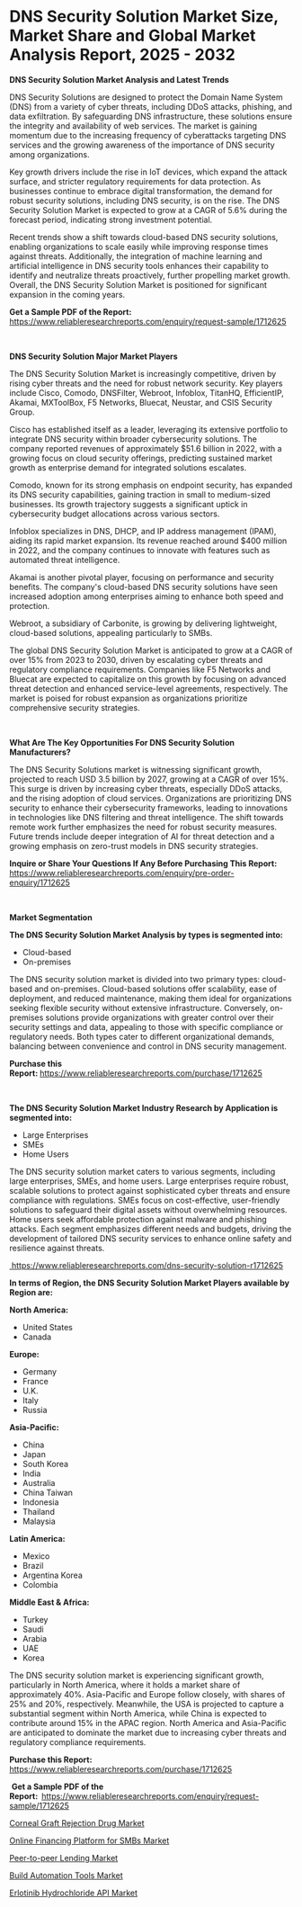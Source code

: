 <p><h1>DNS Security Solution Market Size, Market Share and Global Market Analysis Report, 2025 - 2032</h1></p><p><strong>DNS Security Solution Market Analysis and Latest Trends</strong></p>
<p><p>DNS Security Solutions are designed to protect the Domain Name System (DNS) from a variety of cyber threats, including DDoS attacks, phishing, and data exfiltration. By safeguarding DNS infrastructure, these solutions ensure the integrity and availability of web services. The market is gaining momentum due to the increasing frequency of cyberattacks targeting DNS services and the growing awareness of the importance of DNS security among organizations.</p><p>Key growth drivers include the rise in IoT devices, which expand the attack surface, and stricter regulatory requirements for data protection. As businesses continue to embrace digital transformation, the demand for robust security solutions, including DNS security, is on the rise. The DNS Security Solution Market is expected to grow at a CAGR of 5.6% during the forecast period, indicating strong investment potential.</p><p>Recent trends show a shift towards cloud-based DNS security solutions, enabling organizations to scale easily while improving response times against threats. Additionally, the integration of machine learning and artificial intelligence in DNS security tools enhances their capability to identify and neutralize threats proactively, further propelling market growth. Overall, the DNS Security Solution Market is positioned for significant expansion in the coming years.</p></p>
<p><strong>Get a Sample PDF of the Report:&nbsp;</strong> <a href="https://www.reliableresearchreports.com/enquiry/request-sample/1712625?utm_campaign=38&utm_medium=2&utm_source=Github&utm_content=ia&utm_term=28032025&utm_id=dns-security-solution">https://www.reliableresearchreports.com/enquiry/request-sample/1712625</a></p>
<p>&nbsp;</p>
<p><strong>DNS Security Solution Major Market Players</strong></p>
<p><p>The DNS Security Solution Market is increasingly competitive, driven by rising cyber threats and the need for robust network security. Key players include Cisco, Comodo, DNSFilter, Webroot, Infoblox, TitanHQ, EfficientIP, Akamai, MXToolBox, F5 Networks, Bluecat, Neustar, and CSIS Security Group.</p><p>Cisco has established itself as a leader, leveraging its extensive portfolio to integrate DNS security within broader cybersecurity solutions. The company reported revenues of approximately $51.6 billion in 2022, with a growing focus on cloud security offerings, predicting sustained market growth as enterprise demand for integrated solutions escalates.</p><p>Comodo, known for its strong emphasis on endpoint security, has expanded its DNS security capabilities, gaining traction in small to medium-sized businesses. Its growth trajectory suggests a significant uptick in cybersecurity budget allocations across various sectors.</p><p>Infoblox specializes in DNS, DHCP, and IP address management (IPAM), aiding its rapid market expansion. Its revenue reached around $400 million in 2022, and the company continues to innovate with features such as automated threat intelligence.</p><p>Akamai is another pivotal player, focusing on performance and security benefits. The company's cloud-based DNS security solutions have seen increased adoption among enterprises aiming to enhance both speed and protection.</p><p>Webroot, a subsidiary of Carbonite, is growing by delivering lightweight, cloud-based solutions, appealing particularly to SMBs.</p><p>The global DNS Security Solution Market is anticipated to grow at a CAGR of over 15% from 2023 to 2030, driven by escalating cyber threats and regulatory compliance requirements. Companies like F5 Networks and Bluecat are expected to capitalize on this growth by focusing on advanced threat detection and enhanced service-level agreements, respectively. The market is poised for robust expansion as organizations prioritize comprehensive security strategies.</p></p>
<p>&nbsp;</p>
<p><strong>What Are The Key Opportunities For DNS Security Solution Manufacturers?</strong></p>
<p><p>The DNS Security Solutions market is witnessing significant growth, projected to reach USD 3.5 billion by 2027, growing at a CAGR of over 15%. This surge is driven by increasing cyber threats, especially DDoS attacks, and the rising adoption of cloud services. Organizations are prioritizing DNS security to enhance their cybersecurity frameworks, leading to innovations in technologies like DNS filtering and threat intelligence. The shift towards remote work further emphasizes the need for robust security measures. Future trends include deeper integration of AI for threat detection and a growing emphasis on zero-trust models in DNS security strategies.</p></p>
<p><strong>Inquire or Share Your Questions If Any Before Purchasing This Report:</strong> <a href="https://www.reliableresearchreports.com/enquiry/pre-order-enquiry/1712625?utm_campaign=38&utm_medium=2&utm_source=Github&utm_content=ia&utm_term=28032025&utm_id=dns-security-solution">https://www.reliableresearchreports.com/enquiry/pre-order-enquiry/1712625</a></p>
<p>&nbsp;</p>
<p><strong>Market Segmentation</strong></p>
<p><strong>The DNS Security Solution Market Analysis by types is segmented into:</strong></p>
<p><ul><li>Cloud-based</li><li>On-premises</li></ul></p>
<p><p>The DNS security solution market is divided into two primary types: cloud-based and on-premises. Cloud-based solutions offer scalability, ease of deployment, and reduced maintenance, making them ideal for organizations seeking flexible security without extensive infrastructure. Conversely, on-premises solutions provide organizations with greater control over their security settings and data, appealing to those with specific compliance or regulatory needs. Both types cater to different organizational demands, balancing between convenience and control in DNS security management.</p></p>
<p><strong>Purchase this Report:&nbsp;</strong><a href="https://www.reliableresearchreports.com/purchase/1712625?utm_campaign=38&utm_medium=2&utm_source=Github&utm_content=ia&utm_term=28032025&utm_id=dns-security-solution">https://www.reliableresearchreports.com/purchase/1712625</a></p>
<p>&nbsp;</p>
<p><strong>The DNS Security Solution Market Industry Research by Application is segmented into:</strong></p>
<p><ul><li>Large Enterprises</li><li>SMEs</li><li>Home Users</li></ul></p>
<p><p>The DNS security solution market caters to various segments, including large enterprises, SMEs, and home users. Large enterprises require robust, scalable solutions to protect against sophisticated cyber threats and ensure compliance with regulations. SMEs focus on cost-effective, user-friendly solutions to safeguard their digital assets without overwhelming resources. Home users seek affordable protection against malware and phishing attacks. Each segment emphasizes different needs and budgets, driving the development of tailored DNS security services to enhance online safety and resilience against threats.</p></p>
<p><a href="https://www.reliableresearchreports.com/dns-security-solution-r1712625?utm_campaign=38&utm_medium=2&utm_source=Github&utm_content=ia&utm_term=28032025&utm_id=dns-security-solution">&nbsp;https://www.reliableresearchreports.com/dns-security-solution-r1712625</a></p>
<p><strong>In terms of Region, the DNS Security Solution Market Players available by Region are:</strong></p>
<p>
    <p> <strong> North America: </strong>
        <ul>
            <li>United States</li>
            <li>Canada</li>
        </ul>
        </p> 
    <p> <strong> Europe: </strong>
        <ul>
            <li>Germany</li>
            <li>France</li>
            <li>U.K.</li>
            <li>Italy</li>
            <li>Russia</li>
        </ul>
        </p> 
    <p> <strong> Asia-Pacific: </strong>
        <ul>
            <li>China</li>
            <li>Japan</li>
            <li>South Korea</li>
            <li>India</li>
            <li>Australia</li>
            <li>China Taiwan</li>
            <li>Indonesia</li>
            <li>Thailand</li>
            <li>Malaysia</li>
        </ul>
        </p> 
    <p> <strong> Latin America: </strong>
        <ul>
            <li>Mexico</li>
            <li>Brazil</li>
            <li>Argentina Korea</li>
            <li>Colombia</li>
        </ul>
        </p> 
    <p> <strong> Middle East & Africa: </strong>
        <ul>
            <li>Turkey</li>
            <li>Saudi</li>
            <li>Arabia</li>
            <li>UAE</li>
            <li>Korea</li>
        </ul>
    </p>
    </p>
<p><p>The DNS security solution market is experiencing significant growth, particularly in North America, where it holds a market share of approximately 40%. Asia-Pacific and Europe follow closely, with shares of 25% and 20%, respectively. Meanwhile, the USA is projected to capture a substantial segment within North America, while China is expected to contribute around 15% in the APAC region. North America and Asia-Pacific are anticipated to dominate the market due to increasing cyber threats and regulatory compliance requirements.</p></p>
<p><strong>Purchase this Report: </strong><a href="https://www.reliableresearchreports.com/purchase/1712625?utm_campaign=38&utm_medium=2&utm_source=Github&utm_content=ia&utm_term=28032025&utm_id=dns-security-solution">https://www.reliableresearchreports.com/purchase/1712625</a></p>
<p>&nbsp;<strong>Get a Sample PDF of the Report:&nbsp;&nbsp;</strong><a href="https://www.reliableresearchreports.com/enquiry/request-sample/1712625?utm_campaign=38&utm_medium=2&utm_source=Github&utm_content=ia&utm_term=28032025&utm_id=dns-security-solution">https://www.reliableresearchreports.com/enquiry/request-sample/1712625</a></p>
<p><strong></strong></p>
<p><p><a href="https://github.com/latzerelfigo48/Market-Research-Report-List-1/blob/main/corneal-graft-rejection-drug-market.md?utm_campaign=38&utm_medium=2&utm_source=Github&utm_content=ia&utm_term=28032025&utm_id=dns-security-solution">Corneal Graft Rejection Drug Market</a></p><p><a href="https://github.com/ghaligopezf5/Market-Research-Report-List-1/blob/main/online-financing-platform-for-smbs-market.md?utm_campaign=38&utm_medium=2&utm_source=Github&utm_content=ia&utm_term=28032025&utm_id=dns-security-solution">Online Financing Platform for SMBs Market</a></p><p><a href="https://github.com/drielvinki/Market-Research-Report-List-1/blob/main/peer-to-peer-lending-market.md?utm_campaign=38&utm_medium=2&utm_source=Github&utm_content=ia&utm_term=28032025&utm_id=dns-security-solution">Peer-to-peer Lending Market</a></p><p><a href="https://github.com/decockogbaro25/Market-Research-Report-List-1/blob/main/build-automation-tools-market.md?utm_campaign=38&utm_medium=2&utm_source=Github&utm_content=ia&utm_term=28032025&utm_id=dns-security-solution">Build Automation Tools Market</a></p><p><a href="https://github.com/moratronak3q/Market-Research-Report-List-1/blob/main/erlotinib-hydrochloride-api-market.md?utm_campaign=38&utm_medium=2&utm_source=Github&utm_content=ia&utm_term=28032025&utm_id=dns-security-solution">Erlotinib Hydrochloride API Market</a></p></p>